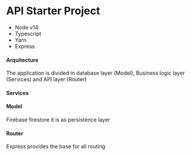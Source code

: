 # API Starter Project

* Node v14
* Typescript
* Yarn
* Express

#### Arquitecture

The application is divided in database layer (Model), Business logic layer (Services) and API layer (Router)

#### Services

#### Model

Firebase firestore it is as persistence layer

#### Router

Express provides the base for all routing
